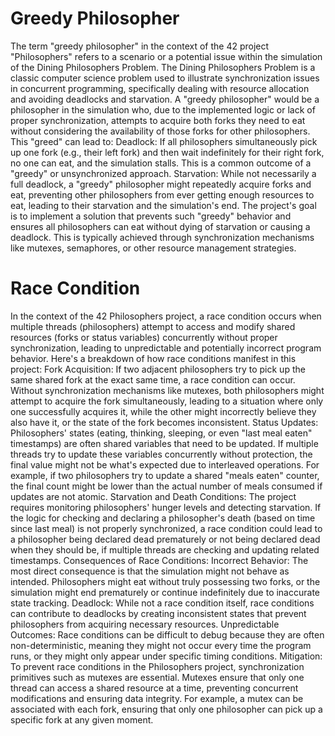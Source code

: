 # Greedy Philosopher
The term "greedy philosopher" in the context of the 42 project "Philosophers" refers 
to a scenario or a potential issue within the simulation of the Dining Philosophers Problem.
The Dining Philosophers Problem is a classic computer science problem used to illustrate 
synchronization issues in concurrent programming, specifically dealing with resource 
allocation and avoiding deadlocks and starvation.
A "greedy philosopher" would be a philosopher in the simulation who, due to the implemented 
logic or lack of proper synchronization, attempts to acquire both forks they need to eat 
without considering the availability of those forks for other philosophers. This "greed" can lead to:
Deadlock:
If all philosophers simultaneously pick up one fork (e.g., their left fork) and then wait indefinitely
for their right fork, no one can eat, and the simulation stalls. This is a common outcome of 
a "greedy" or unsynchronized approach.
Starvation:
While not necessarily a full deadlock, a "greedy" philosopher might repeatedly acquire forks 
and eat, preventing other philosophers from ever getting enough resources to eat, leading to 
their starvation and the simulation's end.
The project's goal is to implement a solution that prevents such "greedy" behavior and ensures 
all philosophers can eat without dying of starvation or causing a deadlock. This is typically 
achieved through synchronization mechanisms like mutexes, semaphores, or other resource management strategies.

# Race Condition 
In the context of the 42 Philosophers project, a race condition occurs when multiple threads (philosophers) attempt to access and modify shared resources (forks or status variables) concurrently without proper synchronization, leading to unpredictable and potentially incorrect program behavior.
Here's a breakdown of how race conditions manifest in this project:
Fork Acquisition:
If two adjacent philosophers try to pick up the same shared fork at the exact same time, a race condition can occur. Without synchronization mechanisms like mutexes, both philosophers might attempt to acquire the fork simultaneously, leading to a situation where only one successfully acquires it, while the other might incorrectly believe they also have it, or the state of the fork becomes inconsistent.
Status Updates:
Philosophers' states (eating, thinking, sleeping, or even "last meal eaten" timestamps) are often shared variables that need to be updated. If multiple threads try to update these variables concurrently without protection, the final value might not be what's expected due to interleaved operations. For example, if two philosophers try to update a shared "meals eaten" counter, the final count might be lower than the actual number of meals consumed if updates are not atomic.
Starvation and Death Conditions:
The project requires monitoring philosophers' hunger levels and detecting starvation. If the logic for checking and declaring a philosopher's death (based on time since last meal) is not properly synchronized, a race condition could lead to a philosopher being declared dead prematurely or not being declared dead when they should be, if multiple threads are checking and updating related timestamps.
Consequences of Race Conditions:
Incorrect Behavior:
The most direct consequence is that the simulation might not behave as intended. Philosophers might eat without truly possessing two forks, or the simulation might end prematurely or continue indefinitely due to inaccurate state tracking.
Deadlock:
While not a race condition itself, race conditions can contribute to deadlocks by creating inconsistent states that prevent philosophers from acquiring necessary resources.
Unpredictable Outcomes:
Race conditions can be difficult to debug because they are often non-deterministic, meaning they might not occur every time the program runs, or they might only appear under specific timing conditions.
Mitigation:
To prevent race conditions in the Philosophers project, synchronization primitives such as mutexes are essential. Mutexes ensure that only one thread can access a shared resource at a time, preventing concurrent modifications and ensuring data integrity. For example, a mutex can be associated with each fork, ensuring that only one philosopher can pick up a specific fork at any given moment.
